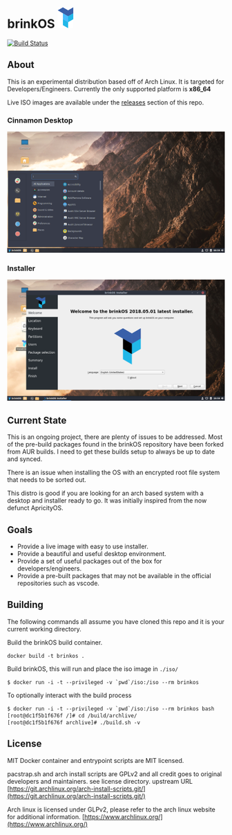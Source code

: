 # brinkOS ![logo](logo_small.png)

[![Build Status](https://travis-ci.org/brinkOS/brinkOS.svg?branch=master)](https://travis-ci.org/brinkOS/brinkOS)

## About

This is an experimental distribution based off of Arch Linux. It is targeted for Developers/Engineers.
Currently the only supported platform is **x86_64**


Live ISO images are available under the [releases](https://github.com/brinkOS/brinkOS/releases) section of this repo.


### Cinnamon Desktop  
![desktop](images/desktop.png)

### Installer  
![installer](images/installer.png)


## Current State

This is an ongoing project, there are plenty of issues to be addressed. Most of the pre-build packages found in the brinkOS repository have been forked from AUR builds. I need to get these builds setup to always be up to date and synced.  

There is an issue when installing the OS with an encrypted root file system that needs to be sorted out.

This distro is good if you are looking for an arch based system with a desktop and installer ready to go. It was initially inspired from the now defunct ApricityOS.  


## Goals

* Provide a live image with easy to use installer.
* Provide a beautiful and useful desktop environment.
* Provide a set of useful packages out of the box for developers/engineers.
* Provide a pre-built packages that may not be available in the official repositories such as vscode.



## Building
The following commands all assume you have cloned this repo and it is your current working directory.

Build the brinkOS build container.

```shell
docker build -t brinkos .
```

Build brinkOS, this will run and place the iso image in `./iso/`

```shell
$ docker run -i -t --privileged -v `pwd`/iso:/iso --rm brinkos
```

To optionally interact with the build process
```shell
$ docker run -i -t --privileged -v `pwd`/iso:/iso --rm brinkos bash
[root@dc1f5b1f676f /]# cd /build/archlive/
[root@dc1f5b1f676f archlive]# ./build.sh -v
```

## License

MIT
Docker container and entrypoint scripts are MIT licensed.

pacstrap.sh and arch install scripts are GPLv2 and all credit goes to original developers and maintainers.
see license directory. upstream URL [https://git.archlinux.org/arch-install-scripts.git/](https://git.archlinux.org/arch-install-scripts.git/)  

Arch linux is licensed under GLPv2, please refer to the arch linux website for additional information.
[https://www.archlinux.org/](https://www.archlinux.org/)  


